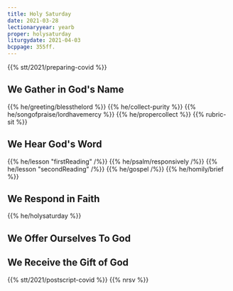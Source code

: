 ```yaml
---
title: Holy Saturday
date: 2021-03-28
lectionaryyear: yearb
proper: holysaturday
liturgydate: 2021-04-03
bcppage: 355ff.
---
```

{{% stt/2021/preparing-covid %}}

## We Gather in God's Name
{{% he/greeting/blessthelord %}}
{{% he/collect-purity %}}
{{% he/songofpraise/lordhavemercy %}}
{{% he/propercollect %}}
{{% rubric-sit %}}

## We Hear God's Word
{{% he/lesson "firstReading" /%}}
{{% he/psalm/responsively /%}}
{{% he/lesson "secondReading" /%}}
{{% he/gospel /%}}
{{% he/homily/brief %}}

## We Respond in Faith
{{% he/holysaturday %}}

## We Offer Ourselves To God

## We Receive the Gift of God
{{% stt/2021/postscript-covid %}}
{{% nrsv %}}
